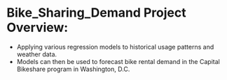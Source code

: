 # Bike_Sharing_Demand Project Overview:

* Applying various regression models to historical usage patterns and weather data. 
* Models can then be used to forecast bike rental demand in the Capital Bikeshare program in Washington, D.C.
